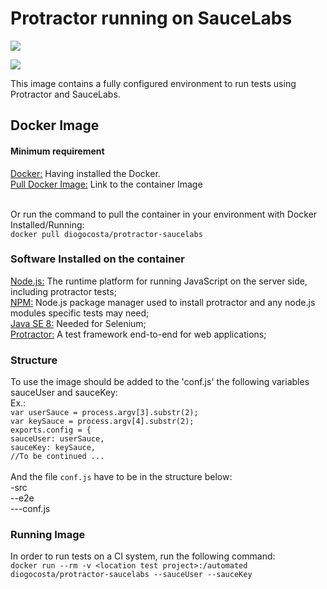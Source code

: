 # Protractor running on SauceLabs #

<a href="https://microbadger.com/images/diogocosta/protractor-saucelabs" title="Get your own image badge on microbadger.com"><img src="https://images.microbadger.com/badges/image/diogocosta/protractor-saucelabs.svg"></a>

<a href="https://microbadger.com/images/diogocosta/protractor-saucelabs" title="Get your own version badge on microbadger.com"><img src="https://images.microbadger.com/badges/version/diogocosta/protractor-saucelabs.svg"></a>

This image contains a fully configured environment to run tests using Protractor and SauceLabs.

## Docker Image ##
#### Minimum requirement ####
[Docker:](https://www.docker.com) Having installed the Docker.<br />
[Pull Docker Image:](https://hub.docker.com/r/diogocosta/protractor-saucelabs/) Link to the container Image<br /><br />

Or run the command to pull the container in your environment with Docker Installed/Running:<br />
`docker pull diogocosta/protractor-saucelabs`

### Software Installed on the container ###
[Node.js:](https://nodejs.org)  The runtime platform for running JavaScript on the server side, including protractor tests;<br />
[NPM:](https://www.npmjs.com/)  Node.js package manager used to install protractor and any node.js modules specific tests may need;<br />
[Java SE 8:](https://www.java.com/pt_BR/)  Needed for Selenium;<br />
[Protractor:](http://angular.github.io/protractor) A test framework end-to-end for web applications;<br />

### Structure ###
To use the image should be added to the 'conf.js' the following variables sauceUser and sauceKey:<br />
Ex.:<br />
    `var userSauce = process.argv[3].substr(2);`<br />
    `var keySauce = process.argv[4].substr(2);`<br />
    `exports.config = {`<br />
        `sauceUser: userSauce,`<br />
        `sauceKey: keySauce,`<br />
    `//To be continued ...`
<br />
<br />
And the file `conf.js` have to be in the structure below:<br />
-src<br />
--e2e<br />
---conf.js<br />

###  Running Image ###
In order to run tests on a CI system, run the following command:<br />
`docker run --rm -v <location test project>:/automated diogocosta/protractor-saucelabs --sauceUser --sauceKey`

